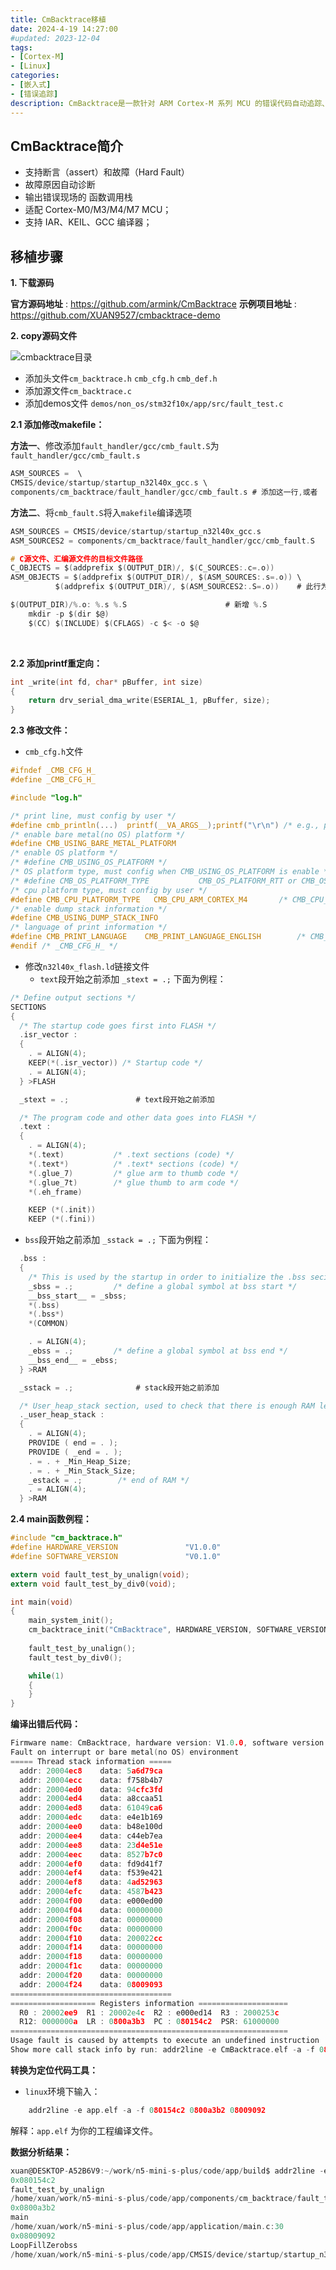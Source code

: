 ```yaml
---
title: CmBacktrace移植
date: 2024-4-19 14:27:00
#updated: 2023-12-04
tags:
- [Cortex-M]
- [Linux]
categories: 
- [嵌入式]
- [错误追踪]
description: CmBacktrace是一款针对 ARM Cortex-M 系列 MCU 的错误代码自动追踪、定位，错误原因自动分析的开源库，作者armink，目前收获 611 个 star，遵循 MIT 开源许可协议。
---
```


## CmBacktrace简介

- 支持断言（assert）和故障（Hard Fault）
- 故障原因自动诊断
- 输出错误现场的 函数调用栈
- 适配 Cortex-M0/M3/M4/M7 MCU；
- 支持 IAR、KEIL、GCC 编译器；

## 移植步骤

**1. 下载源码**

**官方源码地址** : https://github.com/armink/CmBacktrace
**示例项目地址** : https://github.com/XUAN9527/cmbacktrace-demo

**2. copy源码文件**

![cmbacktrace目录](../pictures/cmbacktrace目录.png)

- 添加头文件`cm_backtrace.h` `cmb_cfg.h` `cmb_def.h`
- 添加源文件`cm_backtrace.c`
- 添加demos文件 `demos/non_os/stm32f10x/app/src/fault_test.c`

**2.1 添加修改makefile：**

**方法一**、修改添加`fault_handler/gcc/cmb_fault.S`为`fault_handler/gcc/cmb_fault.s`

``` c
ASM_SOURCES =  \
CMSIS/device/startup/startup_n32l40x_gcc.s \
components/cm_backtrace/fault_handler/gcc/cmb_fault.s # 添加这一行,或者
```

**方法二**、将`cmb_fault.S`将入`makefile`编译选项

``` c
ASM_SOURCES = CMSIS/device/startup/startup_n32l40x_gcc.s
ASM_SOURCES2 = components/cm_backtrace/fault_handler/gcc/cmb_fault.S	# 此行为新增

# C源文件、汇编源文件的目标文件路径
C_OBJECTS = $(addprefix $(OUTPUT_DIR)/, $(C_SOURCES:.c=.o))
ASM_OBJECTS = $(addprefix $(OUTPUT_DIR)/, $(ASM_SOURCES:.s=.o)) \
	      $(addprefix $(OUTPUT_DIR)/, $(ASM_SOURCES2:.S=.o))	# 此行为新增

$(OUTPUT_DIR)/%.o: %.s %.S						# 新增 %.S 
	mkdir -p $(dir $@)
	$(CC) $(INCLUDE) $(CFLAGS) -c $< -o $@

```

<br>

**2.2 添加printf重定向：**

``` c
int _write(int fd, char* pBuffer, int size)
{
    return drv_serial_dma_write(ESERIAL_1, pBuffer, size);
}
``` 

**2.3 修改文件：**

- `cmb_cfg.h`文件
``` c
#ifndef _CMB_CFG_H_
#define _CMB_CFG_H_

#include "log.h"

/* print line, must config by user */
#define cmb_println(...)  printf(__VA_ARGS__);printf("\r\n") /* e.g., printf(__VA_ARGS__);printf("\r\n")  or  SEGGER_RTT_printf(0, __VA_ARGS__);SEGGER_RTT_WriteString(0, "\r\n")  */
/* enable bare metal(no OS) platform */
#define CMB_USING_BARE_METAL_PLATFORM
/* enable OS platform */
/* #define CMB_USING_OS_PLATFORM */
/* OS platform type, must config when CMB_USING_OS_PLATFORM is enable */
/* #define CMB_OS_PLATFORM_TYPE           CMB_OS_PLATFORM_RTT or CMB_OS_PLATFORM_UCOSII or CMB_OS_PLATFORM_UCOSIII or CMB_OS_PLATFORM_FREERTOS or CMB_OS_PLATFORM_RTX5 */
/* cpu platform type, must config by user */
#define CMB_CPU_PLATFORM_TYPE   CMB_CPU_ARM_CORTEX_M4       /* CMB_CPU_ARM_CORTEX_M0 or CMB_CPU_ARM_CORTEX_M3 or CMB_CPU_ARM_CORTEX_M4 or CMB_CPU_ARM_CORTEX_M7 */
/* enable dump stack information */
#define CMB_USING_DUMP_STACK_INFO
/* language of print information */
#define CMB_PRINT_LANGUAGE    CMB_PRINT_LANGUAGE_ENGLISH        /* CMB_PRINT_LANGUAGE_ENGLISH(default) or CMB_PRINT_LANGUAGE_CHINESE */
#endif /* _CMB_CFG_H_ */
``` 

- 修改`n32l40x_flash.ld`链接文件
	- `text`段开始之前添加 `_stext = .;` 下面为例程：

``` c
/* Define output sections */
SECTIONS
{
  /* The startup code goes first into FLASH */
  .isr_vector :
  {
    . = ALIGN(4);
    KEEP(*(.isr_vector)) /* Startup code */
    . = ALIGN(4);
  } >FLASH

  _stext = .;				# text段开始之前添加

  /* The program code and other data goes into FLASH */
  .text :
  {
    . = ALIGN(4);
    *(.text)           /* .text sections (code) */
    *(.text*)          /* .text* sections (code) */
    *(.glue_7)         /* glue arm to thumb code */
    *(.glue_7t)        /* glue thumb to arm code */
    *(.eh_frame)

    KEEP (*(.init))
    KEEP (*(.fini))
```

- `bss`段开始之前添加 `_sstack = .;` 下面为例程：

``` c
  .bss :
  {
    /* This is used by the startup in order to initialize the .bss secion */
    _sbss = .;         /* define a global symbol at bss start */
    __bss_start__ = _sbss;
    *(.bss)
    *(.bss*)
    *(COMMON)

    . = ALIGN(4);
    _ebss = .;         /* define a global symbol at bss end */
    __bss_end__ = _ebss;
  } >RAM

  _sstack = .;				# stack段开始之前添加

  /* User_heap_stack section, used to check that there is enough RAM left */
  ._user_heap_stack :
  {
    . = ALIGN(4);
    PROVIDE ( end = . );
    PROVIDE ( _end = . );
    . = . + _Min_Heap_Size;
    . = . + _Min_Stack_Size;
    _estack = .;        /* end of RAM */
    . = ALIGN(4);
  } >RAM
```

**2.4 main函数例程：**

``` c
#include "cm_backtrace.h"
#define HARDWARE_VERSION               "V1.0.0"
#define SOFTWARE_VERSION               "V0.1.0"

extern void fault_test_by_unalign(void);
extern void fault_test_by_div0(void);

int main(void)
{
	main_system_init();
	cm_backtrace_init("CmBacktrace", HARDWARE_VERSION, SOFTWARE_VERSION);     // 在开启时钟，打印和看门狗之后就需要初始化
	
	fault_test_by_unalign();
	fault_test_by_div0();

	while(1)
	{
	}
}
```

**编译出错后代码：**
``` c 
Firmware name: CmBacktrace, hardware version: V1.0.0, software version: V0.1.0
Fault on interrupt or bare metal(no OS) environment
===== Thread stack information =====
  addr: 20004ec8    data: 5a6d79ca
  addr: 20004ecc    data: f758b4b7
  addr: 20004ed0    data: 94cfc3fd
  addr: 20004ed4    data: a8ccaa51
  addr: 20004ed8    data: 61049ca6
  addr: 20004edc    data: e4e1b169
  addr: 20004ee0    data: b48e100d
  addr: 20004ee4    data: c44eb7ea
  addr: 20004ee8    data: 23d4e51e
  addr: 20004eec    data: 8527b7c0
  addr: 20004ef0    data: fd9d41f7
  addr: 20004ef4    data: f539e421
  addr: 20004ef8    data: 4ad52963
  addr: 20004efc    data: 4587b423
  addr: 20004f00    data: e000ed00
  addr: 20004f04    data: 00000000
  addr: 20004f08    data: 00000000
  addr: 20004f0c    data: 00000000
  addr: 20004f10    data: 200022cc
  addr: 20004f14    data: 00000000
  addr: 20004f18    data: 00000000
  addr: 20004f1c    data: 00000000
  addr: 20004f20    data: 00000000
  addr: 20004f24    data: 08009093
====================================
=================== Registers information ====================
  R0 : 20002ee9  R1 : 20002e4c  R2 : e000ed14  R3 : 2000253c
  R12: 0000000a  LR : 0800a3b3  PC : 080154c2  PSR: 61000000
==============================================================
Usage fault is caused by attempts to execute an undefined instruction
Show more call stack info by run: addr2line -e CmBacktrace.elf -a -f 080154c2 0800a3b3 08009092
```

**转换为定位代码工具：**

- `linux`环境下输入：

```c
    addr2line -e app.elf -a -f 080154c2 0800a3b2 08009092
```

解释：`app.elf` 为你的工程编译文件。

**数据分析结果：**

``` c
xuan@DESKTOP-A52B6V9:~/work/n5-mini-s-plus/code/app/build$ addr2line -e app.elf -a -f 080154c2 0800a3b2 08009092
0x080154c2
fault_test_by_unalign
/home/xuan/work/n5-mini-s-plus/code/app/components/cm_backtrace/fault_test.c:18
0x0800a3b2
main
/home/xuan/work/n5-mini-s-plus/code/app/application/main.c:30
0x08009092
LoopFillZerobss
/home/xuan/work/n5-mini-s-plus/code/app/CMSIS/device/startup/startup_n32l40x_gcc.s:113
```
